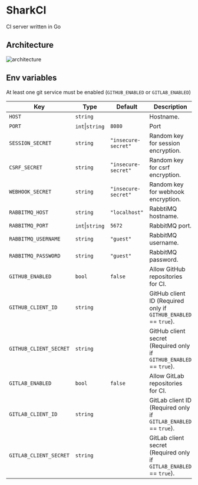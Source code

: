 # SharkCI

CI server written in Go

## Architecture

![architecture](https://github.com/shark-ci/shark-ci/blob/main/docs/architecture.png?raw=true)

## Env variables

At least one git service must be enabled (`GITHUB_ENABLED` or `GITLAB_ENABLED`)

| Key                    | Type            | Default             | Description                                                         |
|------------------------|-----------------|---------------------|---------------------------------------------------------------------|
| `HOST`                 | `string`        |                     | Hostname.                                                           |
| `PORT`                 | `int`\|`string` | `8080`              | Port                                                                |
| `SESSION_SECRET`       | `string`        | `"insecure-secret"` | Random key for session encryption.                                  |
| `CSRF_SECRET`          | `string`        | `"insecure-secret"` | Random key for csrf encryption.                                     |
| `WEBHOOK_SECRET`       | `string`        | `"insecure-secret"` | Random key for webhook encryption.                                  |
| `RABBITMQ_HOST`        | `string`        | `"localhost"`       | RabbtiMQ hostname.                                                  |
| `RABBITMQ_PORT`        | `int`\|`string` | `5672`              | RabbitMQ port.                                                      |
| `RABBITMQ_USERNAME`    | `string`        | `"guest"`           | RabbitMQ username.                                                  |
| `RABBITMQ_PASSWORD`    | `string`        | `"guest"`           | RabbitMQ password.                                                  |
| `GITHUB_ENABLED`       | `bool`          | `false`             | Allow GitHub repositories for CI.                                   |
| `GITHUB_CLIENT_ID`     | `string`        |                     | GitHub client ID (Required only if `GITHUB_ENABLED` == `true`).     |
| `GITHUB_CLIENT_SECRET` | `string`        |                     | GitHub client secret (Required only if `GITHUB_ENABLED` == `true`). |
| `GITLAB_ENABLED`       | `bool`          | `false`             | Allow GitLab repositories for CI.                                   |
| `GITLAB_CLIENT_ID`     | `string`        |                     | GitLab client ID (Required only if `GITLAB_ENABLED` == `true`).     |
| `GITLAB_CLIENT_SECRET` | `string`        |                     | GitLab client secret (Required only if `GITLAB_ENABLED` == `true`). |
